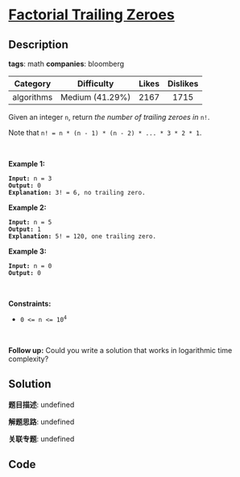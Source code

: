 # [Factorial Trailing Zeroes](https://leetcode.com/problems/factorial-trailing-zeroes/description/)

## Description

**tags**: math
**companies**: bloomberg

| Category | Difficulty | Likes | Dislikes |
| :------: | :--------: | :---: | :------: |
| algorithms | Medium (41.29%) | 2167 | 1715 |

<p>Given an integer <code>n</code>, return <em>the number of trailing zeroes in </em><code>n!</code>.</p>

<p>Note that <code>n! = n * (n - 1) * (n - 2) * ... * 3 * 2 * 1</code>.</p>

<p>&nbsp;</p>
<p><strong>Example 1:</strong></p>

<pre><code><strong>Input:</strong> n = 3
<strong>Output:</strong> 0
<strong>Explanation:</strong> 3! = 6, no trailing zero.</code></pre>

<p><strong>Example 2:</strong></p>

<pre><code><strong>Input:</strong> n = 5
<strong>Output:</strong> 1
<strong>Explanation:</strong> 5! = 120, one trailing zero.</code></pre>

<p><strong>Example 3:</strong></p>

<pre><code><strong>Input:</strong> n = 0
<strong>Output:</strong> 0</code></pre>

<p>&nbsp;</p>
<p><strong>Constraints:</strong></p>

<ul>
	<li><code>0 &lt;= n &lt;= 10<sup>4</sup></code></li>
</ul>

<p>&nbsp;</p>
<p><strong>Follow up:</strong> Could you write a solution that works in logarithmic time complexity?</p>

## Solution

**题目描述**: undefined

**解题思路**: undefined

**关联专题**: undefined

## Code
